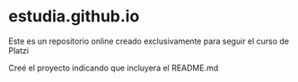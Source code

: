 # estudia.github.io
Este es un repositorio online creado exclusivamente para seguir el curso de Platzi

Creé el proyecto indicando que incluyera el README.md

